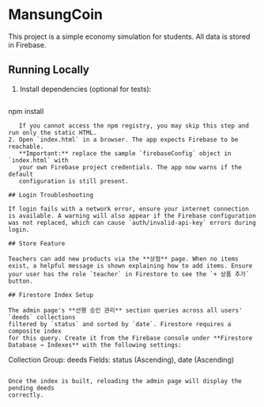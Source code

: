 # MansungCoin

This project is a simple economy simulation for students. All data is stored in Firebase.

## Running Locally

1. Install dependencies (optional for tests):
   ```
npm install
```
   If you cannot access the npm registry, you may skip this step and run only the static HTML.
2. Open `index.html` in a browser. The app expects Firebase to be reachable.
   **Important:** replace the sample `firebaseConfig` object in `index.html` with
   your own Firebase project credentials. The app now warns if the default
   configuration is still present.

## Login Troubleshooting

If login fails with a network error, ensure your internet connection is available. A warning will also appear if the Firebase configuration was not replaced, which can cause `auth/invalid-api-key` errors during login.

## Store Feature

Teachers can add new products via the **상점** page. When no items exist, a helpful message is shown explaining how to add items. Ensure your user has the role `teacher` in Firestore to see the `+ 상품 추가` button.

## Firestore Index Setup

The admin page's **선행 승인 관리** section queries across all users' `deeds` collections
filtered by `status` and sorted by `date`. Firestore requires a composite index
for this query. Create it from the Firebase console under **Firestore
Database → Indexes** with the following settings:

```
Collection Group: deeds
Fields: status (Ascending), date (Ascending)
```

Once the index is built, reloading the admin page will display the pending deeds
correctly.
